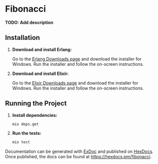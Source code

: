 # Fibonacci

**TODO: Add description**

## Installation

1. **Download and install Erlang:**

    Go to the [Erlang Downloads page](https://www.erlang.org/downloads) and download the installer for Windows. Run the installer and follow the on-screen instructions.

2. **Download and install Elixir:**

    Go to the [Elixir Downloads page](https://elixir-lang.org/install.html#windows) and download the installer for Windows. Run the installer and follow the on-screen instructions.

## Running the Project

1. **Install dependencies:**

    ```bash
    mix deps.get
    ```

2. **Run the tests:**

    ```bash
    mix test
    ```

Documentation can be generated with [ExDoc](https://github.com/elixir-lang/ex_doc)
and published on [HexDocs](https://hexdocs.pm). Once published, the docs can
be found at <https://hexdocs.pm/fibonacci>.

